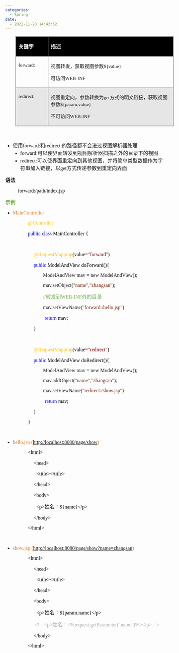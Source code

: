 ```yaml
---
categories:
  - Spring
date:
  - 2022-11-28 14:43:52
---
```


<table summary="" cellspacing="0"
    style="border-collapse:collapse; border-color:#a3a3a3; border-style:solid; border-width:1px; margin-left:32px"
    class=" cke_show_border">
    <tbody>
        <tr>
            <td
                style="background-color:black; border-bottom:1px solid #a3a3a3; border-left:1px solid #a3a3a3; border-right:1px solid #a3a3a3; border-top:1px solid #a3a3a3; vertical-align:top; width:1.0888in">
                <p><span style="font-size:12.0pt"><span style="font-family:&quot;Microsoft YaHei UI&quot;"><span
                                style="color:white"><strong>关键字</strong></span></span></span></p>
            </td>
            <td
                style="background-color:black; border-bottom:1px solid #a3a3a3; border-left:1px solid #a3a3a3; border-right:1px solid #a3a3a3; border-top:1px solid #a3a3a3; vertical-align:top; width:5.6625in">
                <p><span style="font-size:12.0pt"><span style="font-family:&quot;Microsoft YaHei UI&quot;"><span
                                style="color:white"><strong>描述</strong></span></span></span></p>
            </td>
        </tr>
        <tr>
            <td
                style="border-bottom:1px solid #a3a3a3; border-left:1px solid #a3a3a3; border-right:1px solid #a3a3a3; border-top:1px solid #a3a3a3; vertical-align:top; width:1.0888in">
                <p><span style="font-size:11.5pt"><span
                            style="font-family:&quot;Comic Sans MS&quot;">forward:</span></span></p>
            </td>
            <td
                style="border-bottom:1px solid #a3a3a3; border-left:1px solid #a3a3a3; border-right:1px solid #a3a3a3; border-top:1px solid #a3a3a3; vertical-align:top; width:5.6625in">
                <p><span style="font-size:11.5pt"><span
                            style="font-family:&quot;Microsoft YaHei UI&quot;">视图转发，获取视图参数</span><span
                            style="font-family:&quot;Comic Sans MS&quot;">${value}</span></span></p>
                <p><span style="font-size:11.5pt"><span
                            style="font-family:&quot;Microsoft YaHei UI&quot;">可访问</span><span
                            style="font-family:&quot;Comic Sans MS&quot;">WEB-INF</span></span></p>
            </td>
        </tr>
        <tr>
            <td
                style="background-color:#e7e6e6; border-bottom:1px solid #a3a3a3; border-left:1px solid #a3a3a3; border-right:1px solid #a3a3a3; border-top:1px solid #a3a3a3; vertical-align:top; width:1.0888in">
                <p><span style="font-size:11.5pt"><span
                            style="font-family:&quot;Comic Sans MS&quot;">redirect:</span></span></p>
            </td>
            <td
                style="background-color:#e7e6e6; border-bottom:1px solid #a3a3a3; border-left:1px solid #a3a3a3; border-right:1px solid #a3a3a3; border-top:1px solid #a3a3a3; vertical-align:top; width:5.6625in">
                <p><span style="font-size:11.5pt"><span
                            style="font-family:&quot;Microsoft YaHei UI&quot;">视图重定向，参数转换为</span><span
                            style="font-family:&quot;Comic Sans MS&quot;">get</span><span
                            style="font-family:&quot;Microsoft YaHei UI&quot;">方式的明文链接，获取视图参数</span><span
                            style="font-family:&quot;Comic Sans MS&quot;">${param.value}</span></span></p>
                <p><span style="font-size:11.5pt"><span
                            style="font-family:&quot;Microsoft YaHei UI&quot;">不可访问</span><span
                            style="font-family:&quot;Comic Sans MS&quot;">WEB-INF</span></span></p>
            </td>
        </tr>
    </tbody>
</table>
<p><span style="font-size:12.0pt"><span style="font-family:&quot;Microsoft YaHei UI&quot;">&nbsp;</span></span></p>
<ul style="list-style-type:disc">
    <li><span style="font-size:12.0pt"><span style="font-family:&quot;Microsoft YaHei UI&quot;">使用</span></span><span
            style="font-size:12.0pt"><span style="font-family:&quot;Comic Sans MS&quot;">forward:</span></span><span
            style="font-size:12.0pt"><span style="font-family:&quot;Microsoft YaHei UI&quot;">和</span></span><span
            style="font-size:12.0pt"><span style="font-family:&quot;Comic Sans MS&quot;">redirect:</span></span><span
            style="font-size:12.0pt"><span
                style="font-family:&quot;Microsoft YaHei UI&quot;">的路径都不会进过视图解析器处理</span></span>
        <ul style="list-style-type:disc">
            <li><span style="font-size:12.0pt"><span
                        style="font-family:&quot;Comic Sans MS&quot;">forward:</span></span><span
                    style="font-size:12.0pt"><span
                        style="font-family:&quot;Microsoft YaHei UI&quot;">可以使界面转发到视图解析器扫描之外的目录下的视图</span></span></li>
            <li><span style="font-size:12.0pt"><span
                        style="font-family:&quot;Comic Sans MS&quot;">redirect:</span></span><span
                    style="font-size:12.0pt"><span
                        style="font-family:&quot;Microsoft YaHei UI&quot;">可以使界面重定向到其他视图，并将简单类型数据作为字符串加入链接，以</span></span><span
                    style="font-size:12.0pt"><span style="font-family:&quot;Comic Sans MS&quot;">get</span></span><span
                    style="font-size:12.0pt"><span
                        style="font-family:&quot;Microsoft YaHei UI&quot;">方式传递参数到重定向界面</span></span></li>
        </ul>
    </li>
</ul>
<p><span style="font-size:12.0pt"><span
            style="font-family:&quot;Microsoft YaHei UI&quot;"><strong>语法</strong></span></span></p>
<p style="margin-left: 40px;"><span style="font-size:12.0pt"><span
            style="font-family:&quot;Comic Sans MS&quot;">forward:/path/index.jsp</span></span></p>
<p><span style="font-size:12.0pt"><span style="font-family:&quot;Microsoft YaHei UI&quot;"><span
                style="color:#70ad47"><strong>示例</strong></span></span></span></p>
<ul style="list-style-type:disc">
    <li><span style="color:#e67e22;"><span style="font-size:12.0pt"><span
                    style="font-family:&quot;Comic Sans MS&quot;">MainController</span></span></span></li>
</ul>
<p style="margin-left:72px"><span style="font-size:12.0pt"><span style="font-family:&quot;Comic Sans MS&quot;"><span
                style="color:#ffc000">@Controller</span></span></span></p>
<p style="margin-left:72px"><span style="font-size:12.0pt"><span style="font-family:&quot;Comic Sans MS&quot;"><span
                style="color:blue">public</span></span>&nbsp;<span style="font-family:&quot;Comic Sans MS&quot;"><span
                style="color:blue">class</span></span>&nbsp;<span style="font-family:&quot;Comic Sans MS&quot;"><span
                style="color:black">MainController</span></span>&nbsp;<span
            style="font-family:&quot;Comic Sans MS&quot;"><span style="color:black">{</span></span></span></p>
<p style="margin-left:72px"><span style="font-size:12.0pt"><span style="font-family:&quot;Comic Sans MS&quot;"><span
                style="color:black">&nbsp;</span></span></span></p>
<p style="margin-left:72px"><span style="font-size:12.0pt">&nbsp;&nbsp;&nbsp;&nbsp;<span
            style="font-family:&quot;Comic Sans MS&quot;"><span style="color:#ffc000">@RequestMapping</span></span><span
            style="font-family:&quot;Comic Sans MS&quot;"><span style="color:black">(value=</span></span><span
            style="font-family:&quot;Comic Sans MS&quot;"><span style="color:maroon">"</span></span><span
            style="font-family:&quot;Comic Sans MS&quot;"><span style="color:maroon">forward</span></span><span
            style="font-family:&quot;Comic Sans MS&quot;"><span style="color:maroon">"</span></span><span
            style="font-family:&quot;Comic Sans MS&quot;"><span style="color:black">)</span></span></span></p>
<p style="margin-left:72px"><span style="font-size:12.0pt">&nbsp;&nbsp;&nbsp;&nbsp;<span
            style="font-family:&quot;Comic Sans MS&quot;"><span style="color:blue">public</span></span>&nbsp;<span
            style="font-family:&quot;Comic Sans MS&quot;"><span
                style="color:black">ModelAndView</span></span>&nbsp;<span
            style="font-family:&quot;Comic Sans MS&quot;"><span style="color:black">doForward</span></span><span
            style="font-family:&quot;Comic Sans MS&quot;"><span style="color:black">(){</span></span></span></p>
<p style="margin-left: 120px;"><span style="font-size:12.0pt"><span
            style="font-family:&quot;Comic Sans MS&quot;">ModelAndView mav = new ModelAndView();</span></span></p>
<p style="margin-left: 120px;"><span style="font-size:12.0pt"><span
            style="font-family:&quot;Comic Sans MS&quot;">mav.setObject(<span
                style="color:#78230c">"name","zhangsan"</span>);</span></span></p>
<p style="margin-left: 120px;"><span style="font-size:12.0pt"><span style="color:#70ad47"><span
                style="font-family:&quot;Comic Sans MS&quot;">//</span><span
                style="font-family:&quot;Microsoft YaHei UI&quot;">转发到</span><span
                style="font-family:&quot;Comic Sans MS&quot;">WEB-INF</span><span
                style="font-family:&quot;Microsoft YaHei UI&quot;">外的目录</span></span></span></p>
<p style="margin-left: 120px;"><span style="font-size:12.0pt"><span
            style="font-family:&quot;Comic Sans MS&quot;">mav.setViewName(<span
                style="color:#78230c">"forward:/hello.jsp"</span>)</span></span></p>
<p style="margin-left: 80px;"><span style="font-size:12.0pt">&nbsp; &nbsp; &nbsp; &nbsp; &nbsp;&nbsp;<span
            style="font-family:&quot;Comic Sans MS&quot;"><span style="color:blue">return</span></span>&nbsp;<span
            style="font-family:&quot;Comic Sans MS&quot;"><span style="color:black">mav;</span></span></span></p>
<p style="margin-left:72px"><span style="font-size:12.0pt"><span style="color:black">&nbsp;&nbsp;&nbsp;&nbsp;<span
                style="font-family:&quot;Comic Sans MS&quot;">}</span></span></span></p>
<p style="margin-left:72px"><span style="font-size:12.0pt"><span style="font-family:&quot;Comic Sans MS&quot;"><span
                style="color:black">&nbsp;</span></span></span></p>
<p style="margin-left:72px"><span style="font-size:12.0pt">&nbsp;&nbsp;&nbsp;&nbsp;<span
            style="font-family:&quot;Comic Sans MS&quot;"><span style="color:#ffc000">@RequestMapping</span></span><span
            style="font-family:&quot;Comic Sans MS&quot;"><span style="color:black">(value=</span></span><span
            style="font-family:&quot;Comic Sans MS&quot;"><span style="color:maroon">"</span></span><span
            style="font-family:&quot;Comic Sans MS&quot;"><span style="color:maroon">redirect</span></span><span
            style="font-family:&quot;Comic Sans MS&quot;"><span style="color:maroon">"</span></span><span
            style="font-family:&quot;Comic Sans MS&quot;"><span style="color:black">)</span></span></span></p>
<p style="margin-left:72px"><span style="font-size:12.0pt">&nbsp;&nbsp;&nbsp;&nbsp;<span
            style="font-family:&quot;Comic Sans MS&quot;"><span style="color:blue">public</span></span>&nbsp;<span
            style="font-family:&quot;Comic Sans MS&quot;"><span
                style="color:black">ModelAndView</span></span>&nbsp;<span
            style="font-family:&quot;Comic Sans MS&quot;"><span style="color:black">doRedirect</span></span><span
            style="font-family:&quot;Comic Sans MS&quot;"><span style="color:black">(){</span></span></span></p>
<p style="margin-left: 120px;"><span style="font-size:12.0pt"><span
            style="font-family:&quot;Comic Sans MS&quot;">ModelAndView mav = new ModelAndView();</span></span></p>
<p style="margin-left: 120px;"><span style="font-size:12.0pt"><span
            style="font-family:&quot;Comic Sans MS&quot;">mav.addObject(<span
                style="color:#78230c">"name","zhangsan"</span>);</span></span></p>
<p style="margin-left: 120px;"><span style="font-size:12.0pt"><span
            style="font-family:&quot;Comic Sans MS&quot;">mav.setViewName(<span
                style="color:#78230c">"redirect:/show.jsp"</span>)</span></span></p>
<p style="margin-left:72px"><span style="font-size:12.0pt">&nbsp; &nbsp; &nbsp; &nbsp; &nbsp; &nbsp;&nbsp;<span
            style="font-family:&quot;Comic Sans MS&quot;"><span style="color:blue">return</span></span>&nbsp;<span
            style="font-family:&quot;Comic Sans MS&quot;"><span style="color:black">mav;</span></span></span></p>
<p style="margin-left:72px"><span style="font-size:12.0pt"><span style="color:black">&nbsp;&nbsp;&nbsp;&nbsp;<span
                style="font-family:&quot;Comic Sans MS&quot;">}</span></span></span></p>
<p style="margin-left:72px"><span style="font-size:12.0pt"><span style="font-family:&quot;Comic Sans MS&quot;"><span
                style="color:black">}</span></span></span></p>
<p style="margin-left:72px"><span style="font-size:12.0pt"><span style="font-family:&quot;Comic Sans MS&quot;"><span
                style="color:black">&nbsp;</span></span></span></p>
<ul style="list-style-type:disc">
    <li><span style="color:#e67e22;"><span style="font-size:12.0pt"><span
                    style="font-family:&quot;Comic Sans MS&quot;">hello.jsp (</span></span></span><a
            data-cke-saved-href="http://localhost:8080/page/show" href="http://localhost:8080/page/show"><span
                style="font-size:12.0pt"><span
                    style="font-family:&quot;Comic Sans MS&quot;">http://localhost:8080/page/show</span></span></a><span
            style="color:#e67e22;"><span style="font-size:12.0pt"><span
                    style="font-family:&quot;Comic Sans MS&quot;">)</span></span></span></li>
</ul>
<p style="margin-left:72px"><span style="font-size:12.0pt"><span style="font-family:&quot;Comic Sans MS&quot;"><span
                style="color:black">&lt;html&gt;</span></span></span></p>
<p style="margin-left:72px"><span style="font-size:12.0pt"><span style="color:black">&nbsp;&nbsp;&nbsp;&nbsp;<span
                style="font-family:&quot;Comic Sans MS&quot;">&lt;head&gt;</span></span></span></p>
<p style="margin-left:72px"><span style="font-size:12.0pt"><span
            style="color:black">&nbsp;&nbsp;&nbsp;&nbsp;&nbsp;&nbsp;<span
                style="font-family:&quot;Comic Sans MS&quot;">&lt;title&gt;&lt;/title&gt;</span></span></span></p>
<p style="margin-left:72px"><span style="font-size:12.0pt"><span style="color:black">&nbsp;&nbsp;&nbsp;&nbsp;<span
                style="font-family:&quot;Comic Sans MS&quot;">&lt;/head&gt;</span></span></span></p>
<p style="margin-left:72px"><span style="font-size:12.0pt"><span style="color:black">&nbsp;&nbsp;&nbsp;&nbsp;<span
                style="font-family:&quot;Comic Sans MS&quot;">&lt;body&gt;</span></span></span></p>
<p style="margin-left:72px"><span style="font-size:12.0pt"><span
            style="color:black">&nbsp;&nbsp;&nbsp;&nbsp;&nbsp;&nbsp;<span
                style="font-family:&quot;Comic Sans MS&quot;">&lt;p&gt;</span><span
                style="font-family:&quot;Microsoft YaHei UI&quot;">姓名：</span><span
                style="font-family:&quot;Comic Sans MS&quot;">${name}&lt;/p&gt;</span></span></span></p>
<p style="margin-left:72px"><span style="font-size:12.0pt"><span style="color:black">&nbsp;&nbsp;&nbsp;&nbsp;<span
                style="font-family:&quot;Comic Sans MS&quot;">&lt;/body&gt;</span></span></span></p>
<p style="margin-left:72px"><span style="font-size:12.0pt"><span style="font-family:&quot;Comic Sans MS&quot;"><span
                style="color:black">&lt;/html&gt;</span></span></span></p>
<p style="margin-left:36px"><span style="font-size:12.0pt"><span style="font-family:&quot;Comic Sans MS&quot;"><span
                style="color:black">&nbsp;</span></span></span></p>
<ul style="list-style-type:disc">
    <li><span style="color:#e67e22;"><span style="font-size:12.0pt"><span
                    style="font-family:&quot;Comic Sans MS&quot;">show.jsp (</span></span></span><a
            data-cke-saved-href="http://localhost:8080/page/show?name=zhangsan"
            href="http://localhost:8080/page/show?name=zhangsan"><span style="font-size:12.0pt"><span
                    style="font-family:&quot;Comic Sans MS&quot;">http://localhost:8080/page/show?name=zhangsan</span></span></a><span
            style="color:#e67e22;"><span style="font-size:12.0pt"><span
                    style="font-family:&quot;Comic Sans MS&quot;">)</span></span></span></li>
</ul>
<p style="margin-left:72px"><span style="font-size:12.0pt"><span style="font-family:&quot;Comic Sans MS&quot;"><span
                style="color:black">&lt;html&gt;</span></span></span></p>
<p style="margin-left:72px"><span style="font-size:12.0pt"><span style="color:black">&nbsp;&nbsp;&nbsp;&nbsp;<span
                style="font-family:&quot;Comic Sans MS&quot;">&lt;head&gt;</span></span></span></p>
<p style="margin-left:72px"><span style="font-size:12.0pt"><span
            style="color:black">&nbsp;&nbsp;&nbsp;&nbsp;&nbsp;&nbsp;<span
                style="font-family:&quot;Comic Sans MS&quot;">&lt;title&gt;&lt;/title&gt;</span></span></span></p>
<p style="margin-left:72px"><span style="font-size:12.0pt"><span style="color:black">&nbsp;&nbsp;&nbsp;&nbsp;<span
                style="font-family:&quot;Comic Sans MS&quot;">&lt;/head&gt;</span></span></span></p>
<p style="margin-left:72px"><span style="font-size:12.0pt"><span style="color:black">&nbsp;&nbsp;&nbsp;&nbsp;<span
                style="font-family:&quot;Comic Sans MS&quot;">&lt;body&gt;</span></span></span></p>
<p style="margin-left:72px"><span style="font-size:12.0pt"><span
            style="color:black">&nbsp;&nbsp;&nbsp;&nbsp;&nbsp;&nbsp;<span
                style="font-family:&quot;Comic Sans MS&quot;">&lt;p&gt;</span><span
                style="font-family:&quot;Microsoft YaHei UI&quot;">姓名：</span><span
                style="font-family:&quot;Comic Sans MS&quot;">${param.name}&lt;/p&gt;</span></span></span></p>
<p style="margin-left:72px"><span style="font-size:12.0pt">&nbsp;&nbsp;&nbsp;&nbsp;&nbsp;<span
            style="font-family:&quot;Comic Sans MS&quot;"><span style="color:#a5a5a5">&lt;!--</span></span>&nbsp;<span
            style="font-family:&quot;Comic Sans MS&quot;"><span style="color:#a5a5a5">&lt;p&gt;</span></span><span
            style="font-family:&quot;Microsoft YaHei UI&quot;"><span style="color:#a5a5a5">姓名：</span></span><span
            style="font-family:&quot;Comic Sans MS&quot;"><span
                style="color:#a5a5a5">&lt;%request.getParameter("name")%&gt;&lt;/p&gt; --&gt;</span></span></span></p>
<p style="margin-left:72px"><span style="font-size:12.0pt"><span style="color:black">&nbsp;&nbsp;&nbsp;&nbsp;<span
                style="font-family:&quot;Comic Sans MS&quot;">&lt;/body&gt;</span></span></span></p>
<p style="margin-left:72px"><span style="font-size:12.0pt"><span style="font-family:&quot;Comic Sans MS&quot;"><span
                style="color:black">&lt;/html&gt;</span></span></span></p>
<p><span style="font-size:12.0pt"><span style="font-family:&quot;Comic Sans MS&quot;"><span
                style="color:#ed7d31">&nbsp;</span></span></span></p>
<p><span style="font-size:12.0pt"><span style="font-family:&quot;Comic Sans MS&quot;">&nbsp;</span></span></p>

